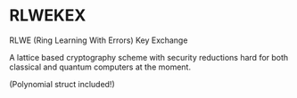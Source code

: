 # RLWEKEX
RLWE (Ring Learning With Errors) Key Exchange

A lattice based cryptography scheme with security reductions hard for both classical and quantum computers at the moment.

(Polynomial struct included!)
